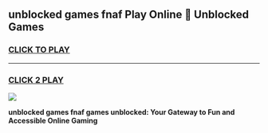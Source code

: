 
## unblocked games fnaf Play Online 👋 Unblocked Games
<h3>
<a href="https://premium.freeplayer.one?title=unblocked_games_fnaf&ref=19F">CLICK TO PLAY</a></h3>
<hr>

<h3>
<a href="https://premium.freeplayer.one?title=unblocked_games_fnaf&ref=19F">CLICK 2 PLAY</a>
  
</h3>

<a href="https://premium.freeplayer.one?title=unblocked_games_fnaf&ref=19F"><img src="https://clearcache.store/games.png"></a>


**unblocked games fnaf games unblocked: Your Gateway to Fun and Accessible Online Gaming**
